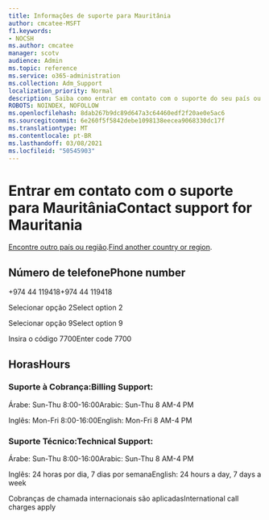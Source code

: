 ```yaml
---
title: Informações de suporte para Mauritânia
author: cmcatee-MSFT
f1.keywords:
- NOCSH
ms.author: cmcatee
manager: scotv
audience: Admin
ms.topic: reference
ms.service: o365-administration
ms.collection: Adm_Support
localization_priority: Normal
description: Saiba como entrar em contato com o suporte do seu país ou região.
ROBOTS: NOINDEX, NOFOLLOW
ms.openlocfilehash: 8dab267b9dc89d647a3c64460edf2f20ae0e5ac6
ms.sourcegitcommit: 6e260f5f5842debe1098138eecea9068330dc17f
ms.translationtype: MT
ms.contentlocale: pt-BR
ms.lasthandoff: 03/08/2021
ms.locfileid: "50545903"
---
```

# <a name="contact-support-for-mauritania"></a><span data-ttu-id="77d75-103">Entrar em contato com o suporte para Mauritânia</span><span class="sxs-lookup"><span data-stu-id="77d75-103">Contact support for Mauritania</span></span>

<span data-ttu-id="77d75-104">[Encontre outro país ou região](../contact-support-for-business-products.md).</span><span class="sxs-lookup"><span data-stu-id="77d75-104">[Find another country or region](../contact-support-for-business-products.md).</span></span>

## <a name="phone-number"></a><span data-ttu-id="77d75-105">Número de telefone</span><span class="sxs-lookup"><span data-stu-id="77d75-105">Phone number</span></span>
<span data-ttu-id="77d75-106">+974 44 119418</span><span class="sxs-lookup"><span data-stu-id="77d75-106">+974 44 119418</span></span>

<span data-ttu-id="77d75-107">Selecionar opção 2</span><span class="sxs-lookup"><span data-stu-id="77d75-107">Select option 2</span></span>

<span data-ttu-id="77d75-108">Selecionar opção 9</span><span class="sxs-lookup"><span data-stu-id="77d75-108">Select option 9</span></span>

<span data-ttu-id="77d75-109">Insira o código 7700</span><span class="sxs-lookup"><span data-stu-id="77d75-109">Enter code 7700</span></span>

## <a name="hours"></a><span data-ttu-id="77d75-110">Horas</span><span class="sxs-lookup"><span data-stu-id="77d75-110">Hours</span></span>
### <a name="billing-support"></a><span data-ttu-id="77d75-111">Suporte à Cobrança:</span><span class="sxs-lookup"><span data-stu-id="77d75-111">Billing Support:</span></span>

<span data-ttu-id="77d75-112">Árabe: Sun-Thu 8:00-16:00</span><span class="sxs-lookup"><span data-stu-id="77d75-112">Arabic: Sun-Thu 8 AM-4 PM</span></span>

<span data-ttu-id="77d75-113">Inglês: Mon-Fri 8:00-16:00</span><span class="sxs-lookup"><span data-stu-id="77d75-113">English: Mon-Fri 8 AM-4 PM</span></span>

### <a name="technical-support"></a><span data-ttu-id="77d75-114">Suporte Técnico:</span><span class="sxs-lookup"><span data-stu-id="77d75-114">Technical Support:</span></span>

<span data-ttu-id="77d75-115">Árabe: Sun-Thu 8:00-16:00</span><span class="sxs-lookup"><span data-stu-id="77d75-115">Arabic: Sun-Thu 8 AM-4 PM</span></span>

<span data-ttu-id="77d75-116">Inglês: 24 horas por dia, 7 dias por semana</span><span class="sxs-lookup"><span data-stu-id="77d75-116">English: 24 hours a day, 7 days a week</span></span>

<span data-ttu-id="77d75-117">Cobranças de chamada internacionais são aplicadas</span><span class="sxs-lookup"><span data-stu-id="77d75-117">International call charges apply</span></span>
